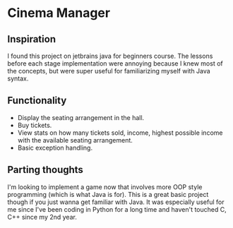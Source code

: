 # Cinema Manager
## Inspiration
I found this project on jetbrains java for beginners course. The lessons before each stage implementation were annoying because I knew most of the concepts, but were super useful for familiarizing myself with Java syntax.

## Functionality
- Display the seating arrangement in the hall.
- Buy tickets.
- View stats on how many tickets sold, income, highest possible income with the available seating arrangement.
- Basic exception handling.

## Parting thoughts
I'm looking to implement a game now that involves more OOP style programming (which is what Java is for). This is a great basic project though if you just wanna get familiar with Java. It was especially useful for me since I've been coding in Python for a long time and haven't touched C, C++ since my 2nd year. 
